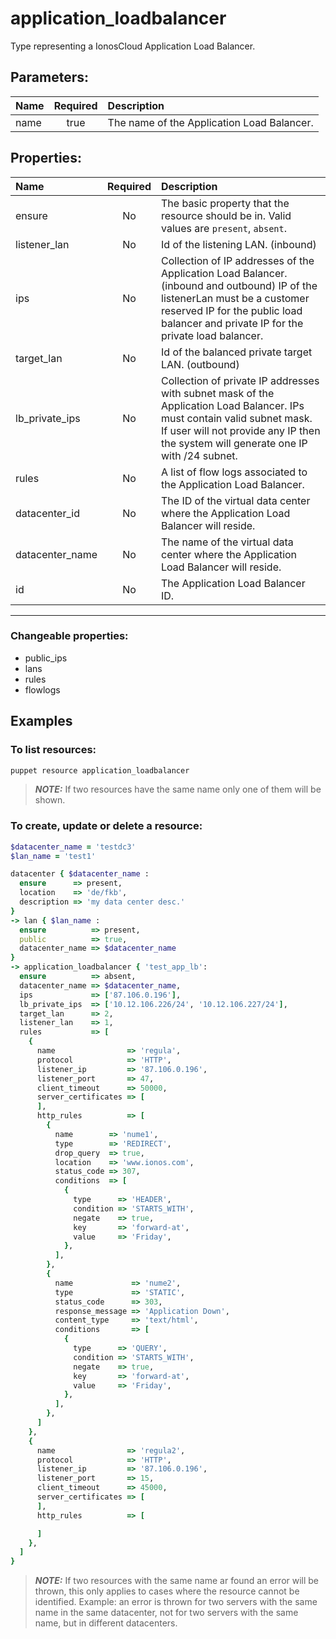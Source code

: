 # application_loadbalancer

Type representing a IonosCloud Application Load Balancer.

## Parameters:

| Name | Required | Description |
| :--- | :-: | :--- |
| name | true | The name of the Application Load Balancer.   |

## Properties:

| Name | Required | Description |
| :--- | :-: | :--- |
| ensure | No | The basic property that the resource should be in.  Valid values are `present`, `absent`.  |
| listener_lan | No | Id of the listening LAN. (inbound)   |
| ips | No | Collection of IP addresses of the Application Load Balancer. (inbound and outbound) IP of the listenerLan must be a customer reserved IP for the public load balancer and private IP for the private load balancer.   |
| target_lan | No | Id of the balanced private target LAN. (outbound)   |
| lb_private_ips | No | Collection of private IP addresses with subnet mask of the Application Load Balancer. IPs must contain valid subnet mask. If user will not provide any IP then the system will generate one IP with /24 subnet.   |
| rules | No | A list of flow logs associated to the Application Load Balancer.   |
| datacenter_id | No | The ID of the virtual data center where the Application Load Balancer will reside.   |
| datacenter_name | No | The name of the virtual data center where the Application Load Balancer will reside.   |
| id | No | The Application Load Balancer ID.   |
***


### Changeable properties:

* public_ips
* lans
* rules
* flowlogs


## Examples

### To list resources:
```bash
puppet resource application_loadbalancer
```
> **_NOTE:_** If two resources have the same name only one of them will be shown.


### To create, update or delete a resource:

```ruby
$datacenter_name = 'testdc3'
$lan_name = 'test1'

datacenter { $datacenter_name :
  ensure      => present,
  location    => 'de/fkb',
  description => 'my data center desc.'
}
-> lan { $lan_name :
  ensure          => present,
  public          => true,
  datacenter_name => $datacenter_name
}
-> application_loadbalancer { 'test_app_lb':
  ensure          => absent,
  datacenter_name => $datacenter_name,
  ips             => ['87.106.0.196'],
  lb_private_ips  => ['10.12.106.226/24', '10.12.106.227/24'],
  target_lan      => 2,
  listener_lan    => 1,
  rules           => [
    {
      name                => 'regula',
      protocol            => 'HTTP',
      listener_ip         => '87.106.0.196',
      listener_port       => 47,
      client_timeout      => 50000,
      server_certificates => [
      ],
      http_rules          => [
        {
          name        => 'nume1',
          type        => 'REDIRECT',
          drop_query  => true,
          location    => 'www.ionos.com',
          status_code => 307,
          conditions  => [
            {
              type      => 'HEADER',
              condition => 'STARTS_WITH',
              negate    => true,
              key       => 'forward-at',
              value     => 'Friday',
            },
          ],
        },
        {
          name             => 'nume2',
          type             => 'STATIC',
          status_code      => 303,
          response_message => 'Application Down',
          content_type     => 'text/html',
          conditions       => [
            {
              type      => 'QUERY',
              condition => 'STARTS_WITH',
              negate    => true,
              key       => 'forward-at',
              value     => 'Friday',
            },
          ],
        },
      ]
    },
    {
      name                => 'regula2',
      protocol            => 'HTTP',
      listener_ip         => '87.106.0.196',
      listener_port       => 15,
      client_timeout      => 45000,
      server_certificates => [
      ],
      http_rules          => [

      ]
    },
  ]
}

```
> **_NOTE:_** If two resources with the same name ar found an error will be thrown, this only applies to cases where the resource cannot be identified. Example: an error is thrown for two servers with the same name in the same datacenter, not for two servers with the same name, but in different datacenters.

